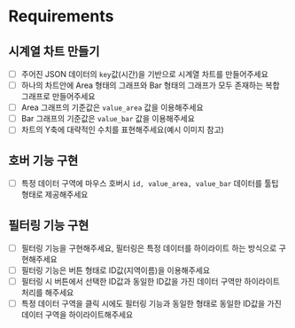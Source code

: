 # Requirements

## 시계열 차트 만들기

- [ ] 주어진 JSON 데이터의 `key`값(시간)을 기반으로 시계열 차트를 만들어주세요
- [ ] 하나의 차트안에 Area 형태의 그래프와 Bar 형태의 그래프가 모두 존재하는 복합 그래프로 만들어주세요
- [ ] Area 그래프의 기준값은 `value_area` 값을 이용해주세요
- [ ] Bar 그래프의 기준값은 `value_bar` 값을 이용해주세요
- [ ] 차트의 Y축에 대략적인 수치를 표현해주세요(예시 이미지 참고)

## 호버 기능 구현

- [ ] 특정 데이터 구역에 마우스 호버시 `id, value_area, value_bar` 데이터를 툴팁 형태로 제공해주세요

## 필터링 기능 구현

- [ ] 필터링 기능을 구현해주세요, 필터링은 특정 데이터를 하이라이트 하는 방식으로 구현해주세요
- [ ] 필터링 기능은 버튼 형태로 ID값(지역이름)을 이용해주세요
- [ ] 필터링 시 버튼에서 선택한 ID값과 동일한 ID값을 가진 데이터 구역만 하이라이트 처리를 해주세요
- [ ] 특정 데이터 구역을 클릭 시에도 필터링 기능과 동일한 형태로 동일한 ID값을 가진 데이터 구역을 하이라이트해주세요